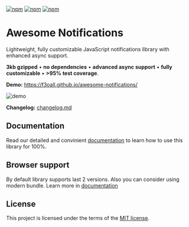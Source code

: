 [![npm](https://img.shields.io/npm/v/awesome-notifications.svg?style=for-the-badge)](https://www.npmjs.com/package/awesome-notifications)
[![npm](https://img.shields.io/npm/dm/awesome-notifications.svg?style=for-the-badge)](https://www.npmjs.com/package/awesome-notifications)
[![npm](https://img.shields.io/npm/l/awesome-notifications.svg?style=for-the-badge)](LICENSE)

# Awesome Notifications

Lightweight, fully customizable JavaScript notifications library with enhanced async support.

**3kb gzipped** &bull; **no dependencies** &bull; **advanced async support** &bull; **fully customizable** &bull; **>95% test coverage**.

**Demo:** https://f3oall.github.io/awesome-notifications/

![demo](https://f3oall.github.io/awesome-notifications/docs/demo.gif)

**Changelog:** [changelog.md](changelog.md)

## Documentation

Read our detailed and convinient [documentation](https://f3oall.github.io/awesome-notifications/docs) to learn how to use this library for 100%.

## Browser support

By default library supports last 2 versions. Also you can consider using modern bundle. Learn more in [documentation](https://f3oall.github.io/awesome-notifications/docs/meta/browser-compatibility)

## License

This project is licensed under the terms of the [MIT license](LICENSE).
